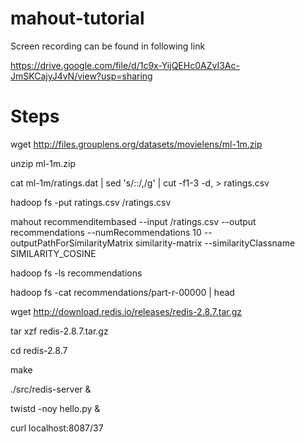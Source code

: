 # mahout-tutorial
Screen recording can be found in following link

https://drive.google.com/file/d/1c9x-YijQEHc0AZvI3Ac-JmSKCajyJ4vN/view?usp=sharing

# Steps

wget http://files.grouplens.org/datasets/movielens/ml-1m.zip

unzip ml-1m.zip

cat ml-1m/ratings.dat | sed 's/::/,/g' | cut -f1-3 -d, > ratings.csv

hadoop fs -put ratings.csv /ratings.csv

mahout recommenditembased --input /ratings.csv --output recommendations --numRecommendations 10 --outputPathForSimilarityMatrix similarity-matrix --similarityClassname SIMILARITY_COSINE

hadoop fs -ls recommendations

hadoop fs -cat recommendations/part-r-00000 | head

wget http://download.redis.io/releases/redis-2.8.7.tar.gz

tar xzf redis-2.8.7.tar.gz

cd redis-2.8.7

make

./src/redis-server &

twistd -noy hello.py &

curl localhost:8087/37

